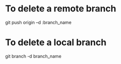 # To delete a remote branch
git push origin –d :branch_name

# To delete a local branch
git branch -d branch_name

